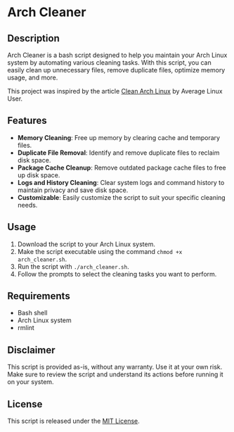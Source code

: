# Arch Cleaner

## Description

Arch Cleaner is a bash script designed to help you maintain your Arch Linux system by automating various cleaning tasks. With this script, you can easily clean up unnecessary files, remove duplicate files, optimize memory usage, and more.

This project was inspired by the article [Clean Arch Linux](https://averagelinuxuser.com/clean-arch-linux/) by Average Linux User.


## Features

- **Memory Cleaning**: Free up memory by clearing cache and temporary files.
- **Duplicate File Removal**: Identify and remove duplicate files to reclaim disk space.
- **Package Cache Cleanup**: Remove outdated package cache files to free up disk space.
- **Logs and History Cleaning**: Clear system logs and command history to maintain privacy and save disk space.
- **Customizable**: Easily customize the script to suit your specific cleaning needs.

## Usage

1. Download the script to your Arch Linux system.
2. Make the script executable using the command `chmod +x arch_cleaner.sh`.
3. Run the script with `./arch_cleaner.sh`.
4. Follow the prompts to select the cleaning tasks you want to perform.

## Requirements

- Bash shell
- Arch Linux system
- rmlint

## Disclaimer

This script is provided as-is, without any warranty. Use it at your own risk. Make sure to review the script and understand its actions before running it on your system.

## License

This script is released under the [MIT License](LICENSE).
